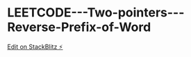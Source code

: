 # LEETCODE---Two-pointers---Reverse-Prefix-of-Word

[Edit on StackBlitz ⚡️](https://stackblitz.com/edit/js-zbhqqh)